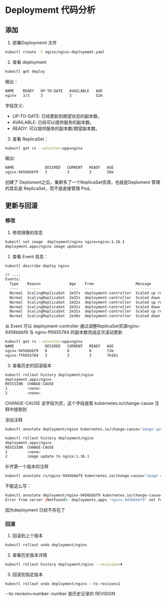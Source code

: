 # Deploymemt 代码分析

## 添加
1. 部署Deploymemt 文件

```sh 
kubectl create -f nginx/nginx-deploymemt.yaml
```

2. 查看 deployment 
```sh 
kubectl get deploy 
```
输出：
```sh 
NAME    READY   UP-TO-DATE   AVAILABLE   AGE
nginx   3/3     3            3           52m
```

字段含义:
  * UP-TO-DATE: 已经更新到期望状态的副本数。
  * AVAILABLE: 已经可以提供服务的副本数。
  * READY: 可以提供服务的副本数/期望副本数。

3. 查看 ReplicaSet：


```sh 
kubectl get rs --selector=app=nginx 
``` 
输出:
```sh 
NAME              DESIRED   CURRENT   READY   AGE
nginx-9456bbbf9   3         3         3       56m
```

创建了 Deploment之后，集群多了一个ReplicaSet资源，也就是Deploment 管理的其实是 ReplicaSet，而不是直接管理 Pod。



## 更新与回滚

### 修改

1. 修改镜像的信息

```sh
kubectl set image  deployment/nginx nginx=nginx:1.16.1
deployment.apps/nginx image updated
```

2. 查看 Event 信息：
```sh 
kubectl describe deploy nginx

// ....
Events:
  Type    Reason             Age    From                   Message
  ----    ------             ----   ----                   -------
  Normal  ScalingReplicaSet  2m37s  deployment-controller  Scaled up replica set nginx-ff6655784 to 1
  Normal  ScalingReplicaSet  2m32s  deployment-controller  Scaled down replica set nginx-9456bbbf9 to 2
  Normal  ScalingReplicaSet  2m32s  deployment-controller  Scaled up replica set nginx-ff6655784 to 2
  Normal  ScalingReplicaSet  2m31s  deployment-controller  Scaled down replica set nginx-9456bbbf9 to 1
  Normal  ScalingReplicaSet  2m31s  deployment-controller  Scaled up replica set nginx-ff6655784 to 3
  Normal  ScalingReplicaSet  2m30s  deployment-controller  Scaled down replica set nginx-9456bbbf9 to 0

```
从 Event 可以 deployment-controller 通过调整ReplicaSet资源nginx-9456bbbf9 与 nginx-ff6655784 的副本数完成这次滚动更新

```sh
kubectl get rs --selector=app=nginx
NAME              DESIRED   CURRENT   READY   AGE
nginx-9456bbbf9   0         0         0       73m
nginx-ff6655784   3         3         3       7m18s
```

3. 查看历史的回滚版本


```sh 
kubectl rollout history deployment/nginx
deployment.apps/nginx
REVISION  CHANGE-CAUSE
1         <none>
2         <none>
```
CHANGE-CAUSE 该字段为空，这个字段是取 kubernetes.io/change-cause 注释中提取到


添加注释
```sh 
kubectl annotate deployment/nginx kubernetes.io/change-cause="image update to nginx:1.16.1"
```

```sh 
kubectl rollout history deployment/nginx
deployment.apps/nginx
REVISION  CHANGE-CAUSE
1         <none>
2         image update to nginx:1.16.1
```


补齐第一个版本的注释

```sh 
kubectl annotate rs/nginx-9456bbbf9 kubernetes.io/change-cause="image create nginx"
```

不能这么写：


```sh 
kubectl annotate deployment/nginx-9456bbbf9 kubernetes.io/change-cause="image create nginx"
Error from server (NotFound): deployments.apps "nginx-9456bbbf9" not found
```
因为deployment 已经不存在了

### 回滚

1. 回滚到上个版本

```sh 
kubectl rollout undo deployment/nginx
```

2. 查看历史版本详情

```sh 
kubectl rollout history deployment/nginx --revision=4
```

3. 回滚到指定版本

```
kubectl rollout undo deployment/nginx --to-revison=1
```
--to-revison=number: number 是历史记录的 REVISION 

